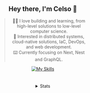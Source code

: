 <div align="center">

## Hey there, I'm Celso 🙂

<div style="max-width: 300px; ">

> 🧙‍♂️ I love building and learning, from high-level solutions to low-level computer science.<br>
> 🦉 Interested in distributed systems, cloud-native solutions, IaC, DevOps, and web development.<br>
> ⌨️ Currently focusing on Next, Nest and GraphQL.<br>

[![My Skills](https://skillicons.dev/icons?i=next,nest,graphql)](https://skillicons.dev)

</div>

#

<details align="center">
<summary>Stats</summary>

<cr/>

<p style="text-align: center;">
<!--START_SECTION:waka-->

```txt
From: 07 December 2023 - To: 06 January 2024

Markdown     23 hrs 44 mins  ███████▓░░░░░░░░░░░░░░░░░   31.28 %
TypeScript   15 hrs 25 mins  █████░░░░░░░░░░░░░░░░░░░░   20.34 %
Go           13 hrs 37 mins  ████▒░░░░░░░░░░░░░░░░░░░░   17.96 %
YAML         4 hrs 55 mins   █▓░░░░░░░░░░░░░░░░░░░░░░░   06.50 %
HTML         3 hrs 30 mins   █░░░░░░░░░░░░░░░░░░░░░░░░   04.62 %
```

<!--END_SECTION:waka-->
</p>
  
<!-- <div> -->
<!---->
<!-- <img src="http://github-readme-stats.vercel.app/api/top-langs/?username=celsobenedetti&layout=compact&custom_title=Languages&include_all_commits=true&count_private=true&langs_count=6&theme=transparent&bg_color=00000000" height="180em"/> -->
<!-- <img src="https://streak-stats.demolab.com?user=celsobenedetti&theme=transparent" height="180rem"/> -->
<!---->
<!-- </div> -->
<!---->
<!-- # -->
<!---->
<!-- <a href="https://wakatime.com/@8a52c0fd-ec78-403a-81d0-07c674c564b3" title="Time coded since Jan 17 2022"> -->
<!-- <img src="https://wakatime.com/badge/user/8a52c0fd-ec78-403a-81d0-07c674c564b3.svg" alt="Wakatime 2022" title="Time coded since Jan 17 2022" /> -->
<!-- </a> -->

</details>

</div>
